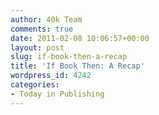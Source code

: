 ```yaml
---
author: 40k Team
comments: true
date: 2011-02-08 10:06:57+00:00
layout: post
slug: if-book-then-a-recap
title: 'If Book Then: A Recap'
wordpress_id: 4242
categories:
- Today in Publishing
---
```



